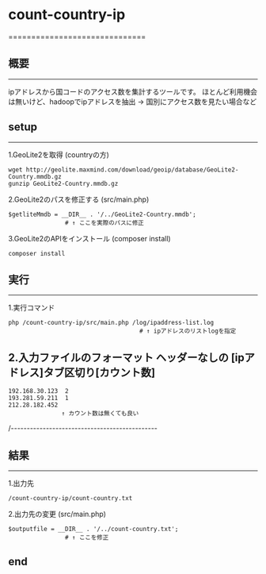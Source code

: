 # count-country-ip
==============================

## 概要
------------------------------
ipアドレスから国コードのアクセス数を集計するツールです。
ほとんど利用機会は無いけど、hadoopでipアドレスを抽出 → 国別にアクセス数を見たい場合など

## setup
------------------------------
1.GeoLite2を取得 (countryの方)

    wget http://geolite.maxmind.com/download/geoip/database/GeoLite2-Country.mmdb.gz
    gunzip GeoLite2-Country.mmdb.gz

2.GeoLite2のパスを修正する (src/main.php)

    $getliteMmdb = __DIR__ . '/../GeoLite2-Country.mmdb';
                    # ↑ ここを実際のパスに修正

3.GeoLite2のAPIをインストール (composer install)

    composer install


## 実行
------------------------------
1.実行コマンド

    php /count-country-ip/src/main.php /log/ipaddress-list.log
                                         # ↑ ipアドレスのリストlogを指定

2.入力ファイルのフォーマット
ヘッダーなしの
[ipアドレス]タブ区切り[カウント数]
----------------------------------------------
    192.168.30.123	2
    193.281.59.211	1
    212.28.182.452
                   ↑ カウント数は無くても良い
/----------------------------------------------

## 結果
------------------------------
1.出力先

    /count-country-ip/count-country.txt

2.出力先の変更 (src/main.php)

    $outputfile = __DIR__ . '/../count-country.txt';
                    # ↑ ここを修正



## end